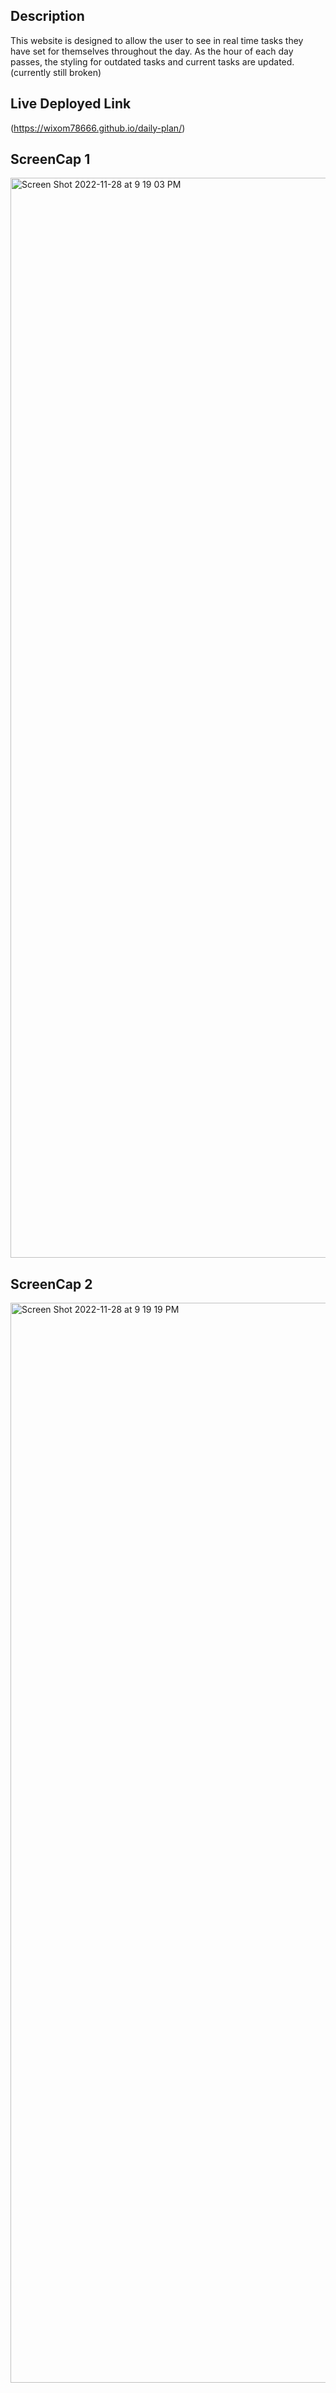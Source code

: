 ## Description

This website is designed to allow the user to see in real time tasks they have set for themselves throughout the day. As the hour of each day passes, the styling for outdated tasks and current tasks are updated. (currently still broken)
## Live Deployed Link

(https://wixom78666.github.io/daily-plan/)

## ScreenCap 1

<img width="1728" alt="Screen Shot 2022-11-28 at 9 19 03 PM" src="https://user-images.githubusercontent.com/114623923/204431092-2f6fbe1a-050a-4445-a951-590f34f94206.png">

## ScreenCap 2

<img width="1728" alt="Screen Shot 2022-11-28 at 9 19 19 PM" src="https://user-images.githubusercontent.com/114623923/204431114-92852cdd-751a-4acf-8bbc-31de2379fd16.png">

